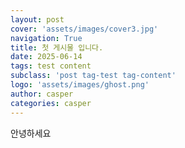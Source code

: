 ```yaml
---
layout: post
cover: 'assets/images/cover3.jpg'
navigation: True
title: 첫 게시물 입니다.
date: 2025-06-14
tags: test content
subclass: 'post tag-test tag-content'
logo: 'assets/images/ghost.png'
author: casper
categories: casper
---
```


<p> 안녕하세요</p>
